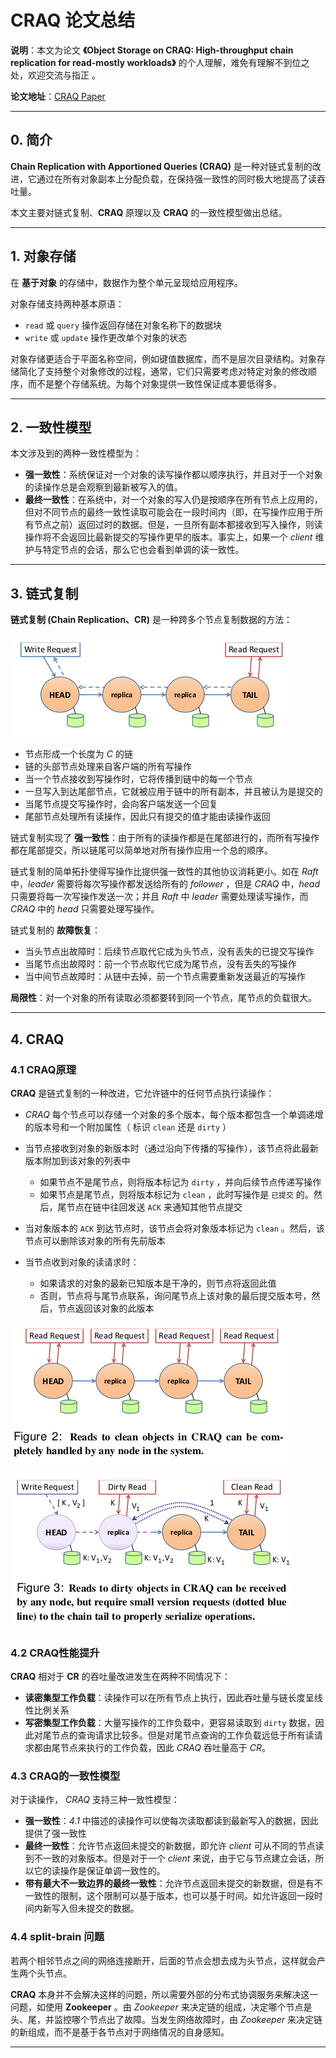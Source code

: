 # CRAQ 论文总结

**说明**：本文为论文 **《Object Storage on CRAQ: High-throughput chain replication for read-mostly workloads》** 的个人理解，难免有理解不到位之处，欢迎交流与指正 。

**论文地址**：[CRAQ Paper](https://github.com/XutongLi/Learning-Notes/blob/master/Distributed_System/Paper_Reading/CRAQ/craq.pdf)

***

## 0. 简介

**Chain Replication with Apportioned Queries (CRAQ)** 是一种对链式复制的改进，它通过在所有对象副本上分配负载，在保持强一致性的同时极大地提高了读吞吐量。

本文主要对链式复制、**CRAQ** 原理以及 **CRAQ** 的一致性模型做出总结。

***

## 1. 对象存储

在 **基于对象** 的存储中，数据作为整个单元呈现给应用程序。

对象存储支持两种基本原语：

- `read` 或 `query` 操作返回存储在对象名称下的数据块
- `write` 或 `update` 操作更改单个对象的状态

对象存储更适合于平面名称空间，例如键值数据库，而不是层次目录结构。对象存储简化了支持整个对象修改的过程，通常，它们只需要考虑对特定对象的修改顺序，而不是整个存储系统。为每个对象提供一致性保证成本要低得多。

***

## 2. 一致性模型

本文涉及到的两种一致性模型为：

- **强一致性**：系统保证对一个对象的读写操作都以顺序执行，并且对于一个对象的读操作总是会观察到最新被写入的值。
- **最终一致性**：在系统中，对一个对象的写入仍是按顺序在所有节点上应用的，但对不同节点的最终一致性读取可能会在一段时间内（即，在写操作应用于所有节点之前）返回过时的数据。但是，一旦所有副本都接收到写入操作，则读操作将不会返回比最新提交的写操作更早的版本。事实上，如果一个 *client* 维护与特定节点的会话，那么它也会看到单调的读一致性。

***

## 3. 链式复制

**链式复制 (Chain Replication、CR)** 是一种跨多个节点复制数据的方法：

![](./img/CR.png)

- 节点形成一个长度为 *C* 的链
- 链的头部节点处理来自客户端的所有写操作
- 当一个节点接收到写操作时，它将传播到链中的每一个节点
- 一旦写入到达尾部节点，它就被应用于链中的所有副本，并且被认为是提交的
- 当尾节点提交写操作时，会向客户端发送一个回复
- 尾部节点处理所有读操作，因此只有提交的值才能由读操作返回

链式复制实现了 **强一致性**：由于所有的读操作都是在尾部进行的，而所有写操作都在尾部提交，所以链尾可以简单地对所有操作应用一个总的顺序。

链式复制的简单拓扑使得写操作比提供强一致性的其他协议消耗更小。如在 *Raft* 中，*leader* 需要将每次写操作都发送给所有的 *follower* ，但是 *CRAQ* 中，*head* 只需要将每一次写操作发送一次；并且 *Raft* 中 *leader* 需要处理读写操作，而 *CRAQ* 中的 *head* 只需要处理写操作。 

链式复制的 **故障恢复**：

- 当头节点出故障时：后续节点取代它成为头节点，没有丢失的已提交写操作
- 当尾节点出故障时：前一个节点取代它成为尾节点，没有丢失的写操作
- 当中间节点故障时：从链中去掉，前一个节点需要重新发送最近的写操作

**局限性**：对一个对象的所有读取必须都要转到同一个节点，尾节点的负载很大。

***

## 4. CRAQ

### 4.1 CRAQ原理

**CRAQ** 是链式复制的一种改进，它允许链中的任何节点执行读操作：

- *CRAQ* 每个节点可以存储一个对象的多个版本，每个版本都包含一个单调递增的版本号和一个附加属性（ 标识 `clean` 还是 `dirty` ）

- 当节点接收到对象的新版本时（通过沿向下传播的写操作），该节点将此最新版本附加到该对象的列表中
  - 如果节点不是尾节点，则将版本标记为 `dirty` ，并向后续节点传递写操作
  - 如果节点是尾节点，则将版本标记为 `clean` ，此时写操作是 `已提交` 的。然后，尾节点在链中往回发送 `ACK` 来通知其他节点提交
- 当对象版本的 `ACK` 到达节点时，该节点会将对象版本标记为 `clean` 。然后，该节点可以删除该对象的所有先前版本
- 当节点收到对象的读请求时：
  - 如果请求的对象的最新已知版本是干净的，则节点将返回此值
  - 否则，节点将与尾节点联系，询问尾节点上该对象的最后提交版本号，然后，节点返回该对象的此版本

![](./img/2.png)

![](./img/3.png)

### 4.2 CRAQ性能提升

**CRAQ** 相对于 **CR** 的吞吐量改进发生在两种不同情况下：

- **读密集型工作负载**：读操作可以在所有节点上执行，因此吞吐量与链长度呈线性比例关系
- **写密集型工作负载**：大量写操作的工作负载中，更容易读取到 `dirty` 数据，因此对尾节点的查询请求比较多。但是对尾节点查询的工作负载远低于所有读请求都由尾节点来执行的工作负载，因此 *CRAQ* 吞吐量高于 *CR*。

### 4.3 CRAQ的一致性模型

对于读操作， *CRAQ* 支持三种一致性模型：

- **强一致性**：*4.1* 中描述的读操作可以使每次读取都读到最新写入的数据，因此提供了强一致性
- **最终一致性**：允许节点返回未提交的新数据，即允许 *client* 可从不同的节点读到不一致的对象版本。但是对于一个 *client* 来说，由于它与节点建立会话，所以它的读操作是保证单调一致性的。
- **带有最大不一致边界的最终一致性**：允许节点返回未提交的新数据，但是有不一致性的限制，这个限制可以基于版本，也可以基于时间。如允许返回一段时间内新写入但未提交的数据。

### 4.4 split-brain 问题

若两个相邻节点之间的网络连接断开，后面的节点会想去成为头节点，这样就会产生两个头节点。

**CRAQ** 本身并不会解决这样的问题，所以需要外部的分布式协调服务来解决这一问题，如使用 **Zookeeper** 。由 *Zookeeper* 来决定链的组成，决定哪个节点是头、尾，并监控哪个节点出了故障。当发生网络故障时，由 *Zookeeper* 来决定链的新组成，而不是基于各节点对于网络情况的自身感知。

***























